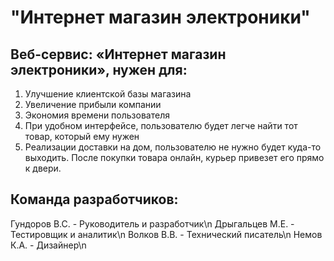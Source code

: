 # "Интернет магазин электроники"
## Веб-сервис: «Интернет магазин электроники», нужен для:
1)	Улучшение клиентской базы магазина
2)	Увеличение прибыли компании
3)	Экономия времени пользователя
4)	При удобном интерфейсе, пользователю будет легче найти тот товар, который ему нужен
5)	Реализации доставки на дом, пользователю не нужно будет куда-то выходить. После покупки товара онлайн, курьер привезет его прямо к двери. 
## Команда разработчиков: 
Гундоров В.С.   -	Руководитель и разработчик\n
Дрыгальцев М.Е. -	Тестировщик и аналитик\n
Волков В.В.     -	Технический писатель\n
Немов К.А.      - Дизайнер\n

